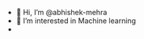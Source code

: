 - 👋 Hi, I’m @abhishek-mehra
- 👀 I’m interested in Machine learning
- 

<!---
abhishek-mehra/abhishek-mehra is a ✨ special ✨ repository because its `README.md` (this file) appears on your GitHub profile.
You can click the Preview link to take a look at your changes.
--->
